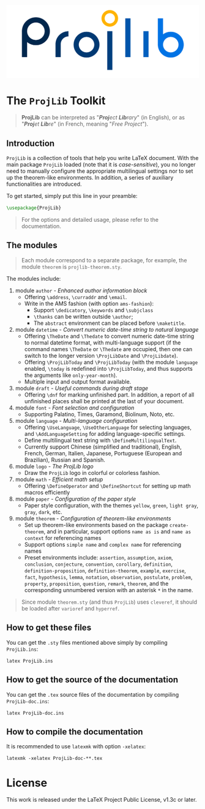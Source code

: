 <!-- Copyright (C) 2021-2022 by Jinwen XU -->

![image](https://github.com/Jinwen-XU/ProjLib/raw/main/logo/ProjLib-logo.png)

# The `ProjLib` Toolkit

> **ProjLib** can be interpreted as "***Proj**ect **Lib**rary*" (in English), or as "***Proj**et **Lib**re*" (in French, meaning "*Free Project*").

## Introduction

`ProjLib` is a collection of tools that help you write LaTeX document. With the main package `ProjLib` loaded (note that it is *case-sensitive*), you no longer need to manually configure the appropriate multilingual settings nor to set up the theorem-like environments. In addition, a series of auxiliary functionalities are introduced.

To get started, simply put this line in your preamble:
```latex
\usepackage{ProjLib}
```
> For the options and detailed usage, please refer to the documentation.


## The modules

> Each module correspond to a separate package, for example, the module `theorem` is `projlib-theorem.sty`.

The modules include:
1. module `author` - *Enhanced author information block*
    - Offering `\address`, `\curraddr` and `\email`.
    - Write in the AMS fashion (with option `ams-fashion`):
        - Support `\dedicatory`, `\keywords` and `\subjclass`
        - `\thanks` can be written outside `\author`;
        - The `abstract` environment can be placed before `\maketitle`.
1. module `datetime` - *Convert numeric date-time string to natural language*
    - Offering `\TheDate` and `\Thedate` to convert numeric date-time string to normal datetime format, with multi-language support (if the command names `\TheDate` or `\Thedate` are occupied, then one can switch to the longer version `\ProjLibDate` and `\ProjLibdate`).
    - Offering `\ProjLibToday` and `\ProjLibToday` (with the module `language` enabled, `\today` is redefined into `\ProjLibToday`, and thus supports the arguments like `only-year-month`).
    - Multiple input and output format available.
1. module `draft` - *Useful commands during draft stage*
    - Offering `\dnf` for marking unfinished part. In addition, a report of all unfinished places shall be printed at the last of your document.
1. module `font` - *Font selection and configuration*
    - Supporting Palatino, Times, Garamond, Biolinum, Noto, etc.
1. module `language` - *Multi-language configuration*
    - Offering `\UseLanguage`, `\UseOtherLanguage` for selecting languages, and `\AddLanguageSetting` for adding language-specific settings.
    - Define multilingual text string with `\DefineMultilingualText`.
    - Currently support Chinese (simplified and traditional), English, French, German, Italien, Japanese, Portuguese (European and Brazilian), Russian and Spanish.
1. module `logo` - *The ProjLib logo*
    - Draw the `ProjLib` logo in colorful or colorless fashion.
1. module `math` - *Efficient math setup*
    - Offering `\DefineOperator` and `\DefineShortcut` for setting up math macros efficiently
1. module `paper` - *Configuration of the paper style*
    - Paper style configuration, with the themes `yellow`, `green`, `light gray`, `gray`, `dark`, etc.
1. module `theorem` - *Configuration of theorem-like environments*
    - Set up theorem-like environments based on the package `create-theorem`, and in particular, support options `name as is` and `name as context` for referencing names
    - Support options `simple name` and `complex name` for referencing names
    - Preset environments include: `assertion`, `assumption`, `axiom`, `conclusion`, `conjecture`, `convention`, `corollary`, `definition`, `definition-proposition`, `definition-theorem`, `example`, `exercise`, `fact`, `hypothesis`, `lemma`, `notation`, `observation`, `postulate`, `problem`, `property`, `proposition`, `question`, `remark`, `theorem`, and the corresponding unnumbered version with an asterisk `*` in the name.

> Since module `theorem.sty` (and thus `ProjLib`) uses `cleveref`, it should be loaded after `varioref` and `hyperref`.

## How to get these files
You can get the `.sty` files mentioned above simply by compiling `ProjLib.ins`:
```
latex ProjLib.ins
```

## How to get the source of the documentation
You can get the `.tex` source files of the documentation by compiling `ProjLib-doc.ins`:
```
latex ProjLib-doc.ins
```

## How to compile the documentation
It is recommended to use `latexmk` with option `-xelatex`:
```
latexmk -xelatex ProjLib-doc-**.tex
```

# License

This work is released under the LaTeX Project Public License, v1.3c or later.
